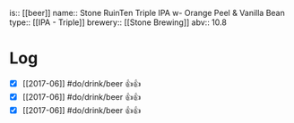 is:: [[beer]]
name:: Stone RuinTen Triple IPA w- Orange Peel & Vanilla Bean
type:: [[IPA - Triple]]
brewery:: [[Stone Brewing]]
abv:: 10.8

# Log
- [x] [[2017-06]] #do/drink/beer 👍👍
- [x] [[2017-06]] #do/drink/beer 👍👍
- [x] [[2017-06]] #do/drink/beer 👍👍
